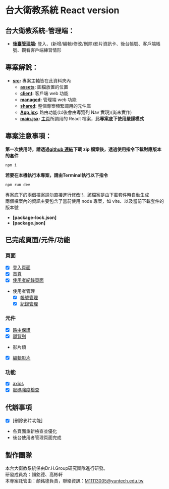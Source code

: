 # 台大衛教系統 React version

## 台大衛教系統-管理端：
- **[後臺管理端](./src/frontend_sys/):** 登入、(新增/編輯/修改/刪除)影片資訊卡、後台帳號、客戶端帳號、觀看客戶端練習情形

## 專案解說：

- **[src](./src/):** 專案主軸皆在此資料夾內
  - **[assets](./src/assets/):** 圖檔放置的位置
  - **[client](./src/client/):** 客戶端 web 功能
  - **[managed](./src/managed/):** 管理端 web 功能
  - **[shared](./src/shared/):** 整個專案頻繁調用的元件庫
  - **[App.jsx](./src/App.jsx):** 路由功能(以後會由導覽列 Nav 實現)(尚未實作)
  - **[main.jsx](./src/main.jsx):** [主頁](./index.html)所調用的 React 檔案，**此專案底下使用嚴謹模式**

## 專案注意事項：

**第一次使用時，請透過[github 連結](https://github.com/Teddybiovlsi/ntuh_ReactVersion)下載 zip 檔案後，透過使用指令下載對應版本的套件**

```Terminal
npm i
```
**若要在本機執行本專案，請由Terminal執行以下指令**

```Terminal
npm run dev
```
專案底下的兩個檔案請勿直接進行修改!!，該檔案是由下載套件時自動生成
<br/>
兩個檔案內的資訊主要包含了當前使用 node 專案，如 vite、以及當前下載套件的版本號

- **[package-lock.json]**
- **[package.json]**

## 已完成頁面/元件/功能
### 頁面
 - [x] [登入頁面](/src/managed/Pages/Login.jsx)
 - [x] [首頁](/src/managed/Pages/Home.jsx)
 - [x] [使用者紀錄頁面](/src/managed/Pages/ManageClientRecord.jsx)
 - 使用者管理
   - [x] [帳號管理](/src/managed/Pages/ManageClientAccount.jsx)
   - [x] [紀錄管理](/src/managed/Pages/ManageClientRecord.jsx)

### 元件
 - [x] [路由保護](/src/AuthProtected.jsx)
 - [x] [導覽列](/src/managed/Header.jsx)
 - 影片類
  - [x] [編輯影片](/src/managed/Form/EditClientVideoQA.jsx)
### 功能
 - [x] [axios](/src/managed/axios.jsx)
 - [x] [密碼強度檢查](/src/managed/Form/shared/PwdStrengthMeter.jsx)

## 代辦事項
  - [x] [刪除影片功能]
  - 各頁面重新檢查並優化
  - 後台使用者管理頁面完成


## 製作團隊
本台大衛教系統係由Dr.H.Group研究團隊進行研發。<br>
研發成員為：顏銘德、高彬軒<br>
本專案託管由：顏銘德負責，聯絡資訊：M11113005@yuntech.edu.tw
